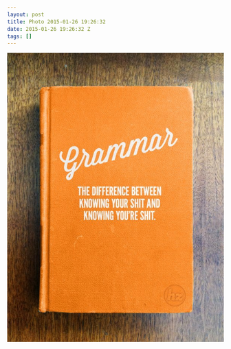 ```yaml
---
layout: post
title: Photo 2015-01-26 19:26:32
date: 2015-01-26 19:26:32 Z
tags: []
---
```

![](/media/2015/01/109223427159.jpg)
